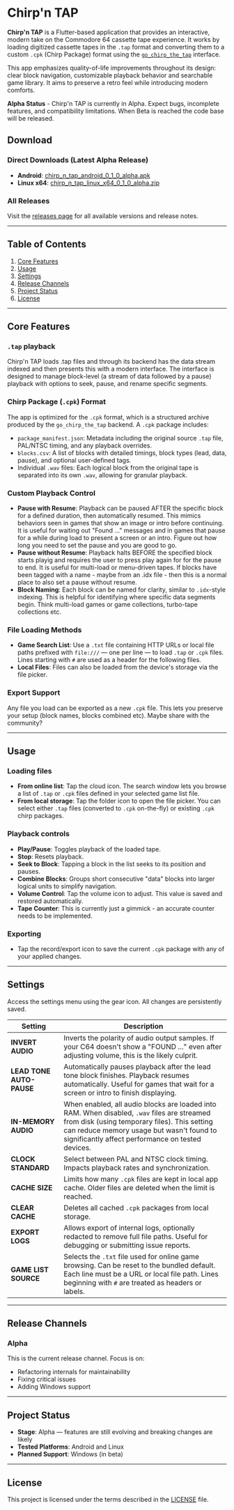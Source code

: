 # Chirp'n TAP

**Chirp'n TAP** is a Flutter-based application that provides an interactive, modern take on the Commodore 64 cassette tape experience. It works by loading digitized cassette tapes in the `.tap` format and converting them to a custom `.cpk` (Chirp Package) format using the [`go_chirp_the_tap`](https://github.com/chirps-and-flowers/go_chirp_the_tap) interface.

This app emphasizes quality-of-life improvements throughout its design: clear block navigation, customizable playback behavior and searchable game library. It aims to preserve a retro feel while introducing modern comforts.

**Alpha Status** -  Chirp'n TAP is currently in Alpha. Expect bugs, incomplete features, and compatibility limitations. When Beta is reached the code base will be released.

## Download

### Direct Downloads (Latest Alpha Release)
- **Android**: [chirp_n_tap_android_0_1_0_alpha.apk](https://github.com/chirps-and-flowers/chirp_n_tap-alpha-releases/releases/download/0.1.0-alpha/chirp_n_tap_android_0_1_0_alpha.apk)
- **Linux x64**: [chirp_n_tap_linux_x64_0_1_0_alpha.zip](https://github.com/chirps-and-flowers/chirp_n_tap-alpha-releases/releases/download/0.1.0-alpha/chirp_n_tap_linux_x64_0_1_0_alpha.zip)

### All Releases
Visit the [releases page](https://github.com/chirps-and-flowers/chirp_n_tap-alpha-releases/releases) for all available versions and release notes.

---

## Table of Contents

1. [Core Features](#core-features)
2. [Usage](#usage)
3. [Settings](#settings)
4. [Release Channels](#release-channels)
5. [Project Status](#project-status)
6. [License](#license)

---

## Core Features

### `.tap` playback

Chirp'n TAP loads .tap files and through its backend has the data stream indexed and then presents this with a modern interface. The interface is designed to manage block-level (a stream of data followed by a pause) playback with options to seek, pause, and rename specific segments.

### Chirp Package (`.cpk`) Format

The app is optimized for the `.cpk` format, which is a structured archive produced by the `go_chirp_the_tap` backend. A `.cpk` package includes:

* `package_manifest.json`: Metadata including the original source `.tap` file, PAL/NTSC timing, and any playback overrides.
* `blocks.csv`: A list of blocks with detailed timings, block types (lead, data, pause), and optional user-defined tags.
* Individual `.wav` files: Each logical block from the original tape is separated into its own `.wav`, allowing for granular playback.

### Custom Playback Control

* **Pause with Resume**: Playback can be paused AFTER the specific block for a defined duration, then automatically resumed. This mimics behaviors seen in games that show an image or intro before continuing. It is useful for waiting out "Found ..." messages and in games that pause for a while during load to present a screen or an intro. Figure out how long you need to set the pause and you are good to go. 
* **Pause without Resume**: Playback halts BEFORE the specified block starts playig and requires the user to press play again for for the pause to end. It is useful for multi-load or menu-driven tapes. If blocks have been tagged with a name - maybe from an .idx file - then this is a normal place to also set a pause without resume. 
* **Block Naming**: Each block can be named for clarity, similar to `.idx`-style indexing. This is helpful for identifying where specific data segments begin. Think multi-load games or game collections, turbo-tape collections etc. 

### File Loading Methods

* **Game Search List**: Use a `.txt` file containing HTTP URLs or local file paths prefixed with `file:///` — one per line — to load `.tap` or `.cpk` files. Lines starting with `#` are used as a header for the following files.
* **Local Files**: Files can also be loaded from the device's storage via the file picker.

### Export Support

Any file you load can be exported as a new `.cpk` file. This lets you preserve your setup (block names, blocks combined etc). Maybe share with the community?

---

## Usage

### Loading files

* **From online list**: Tap the cloud icon. The search window lets you browse a list of `.tap` or `.cpk` files defined in your selected game list file.
* **From local storage**: Tap the folder icon to open the file picker. You can select either `.tap` files (converted to `.cpk` on-the-fly) or existing `.cpk` chirp packages.

### Playback controls

* **Play/Pause**: Toggles playback of the loaded tape.
* **Stop**: Resets playback.
* **Seek to Block**: Tapping a block in the list seeks to its position and pauses.
* **Combine Blocks**: Groups short consecutive "data" blocks into larger logical units to simplify navigation.
* **Volume Control**: Tap the volume icon to adjust. This value is saved and restored automatically.
* **Tape Counter**: This is currently just a gimmick - an accurate counter needs to be implemented.

### Exporting

* Tap the record/export icon to save the current `.cpk` package with any of your applied changes.

---

## Settings

Access the settings menu using the gear icon. All changes are persistently saved. 

| Setting                  | Description                                                                                                                                                                                                                                  |
| ------------------------ | -------------------------------------------------------------------------------------------------------------------------------------------------------------------------------------------------------------------------------------------- |
| **INVERT AUDIO**         | Inverts the polarity of audio output samples. If your C64 doesn't show a "FOUND ..." even after adjusting volume, this is the likely culprit.                                                                                                |
| **LEAD TONE AUTO-PAUSE** | Automatically pauses playback after the lead tone block finishes. Playback resumes automatically. Useful for games that wait for a screen or intro to finish displaying.                                                                     |
| **IN-MEMORY AUDIO**      | When enabled, all audio blocks are loaded into RAM. When disabled, `.wav` files are streamed from disk (using temporary files). This setting can reduce memory usage but wasn't found to significantly affect performance on tested devices. |
| **CLOCK STANDARD**       | Select between PAL and NTSC clock timing. Impacts playback rates and synchronization.                                                                                                                                                        |
| **CACHE SIZE**           | Limits how many `.cpk` files are kept in local app cache. Older files are deleted when the limit is reached.                                                                                                                                 |
| **CLEAR CACHE**          | Deletes all cached `.cpk` packages from local storage.                                                                                                                                                                                       |
| **EXPORT LOGS**          | Allows export of internal logs, optionally redacted to remove full file paths. Useful for debugging or submitting issue reports.                                                                                                             |
| **GAME LIST SOURCE**     | Selects the `.txt` file used for online game browsing. Can be reset to the bundled default. Each line must be a URL or local file path. Lines beginning with `#` are treated as headers or labels.                                           |

---

## Release Channels

### Alpha

This is the current release channel. Focus is on:

* Refactoring internals for maintainability
* Fixing critical issues
* Adding Windows support

---

## Project Status

* **Stage**: Alpha — features are still evolving and breaking changes are likely
* **Tested Platforms**: Android and Linux
* **Planned Support**: Windows (in beta)

---

## License

This project is licensed under the terms described in the [LICENSE](LICENSE) file.
